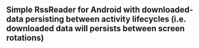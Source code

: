 ## Simple RssReader for Android with downloaded-data persisting between activity lifecycles (i.e. downloaded data will persists between screen rotations)
